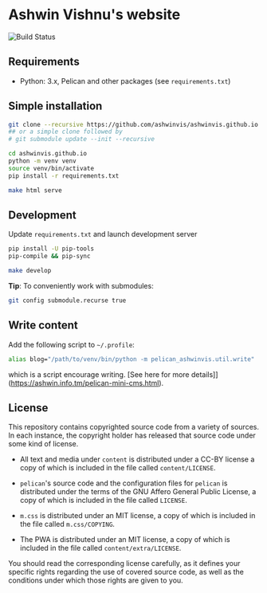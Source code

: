 # Ashwin Vishnu's website

![Build Status](https://github.com/ashwinvis/ashwinvis.github.io/workflows/Publish%20pelican%20website/badge.svg)

## Requirements

* Python: 3.x, Pelican and other packages (see `requirements.txt`)

## Simple installation

```sh
git clone --recursive https://github.com/ashwinvis/ashwinvis.github.io.git
## or a simple clone followed by
# git submodule update --init --recursive

cd ashwinvis.github.io
python -m venv venv
source venv/bin/activate
pip install -r requirements.txt

make html serve
```

## Development

Update `requirements.txt` and launch development server

```sh
pip install -U pip-tools
pip-compile && pip-sync

make develop
```

**Tip**: To conveniently work with submodules:

```sh
git config submodule.recurse true
```

## Write content

Add the following script to `~/.profile`:

```sh
alias blog="/path/to/venv/bin/python -m pelican_ashwinvis.util.write"
```

which is a script encourage writing. [See here for more
details]](https://ashwin.info.tm/pelican-mini-cms.html).

## License

This repository contains copyrighted source code from a variety of sources.  In
each instance, the copyright holder has released that source code under some
kind of license.

* All text and media under `content` is distributed under a CC-BY license a
  copy of which is included in the file called `content/LICENSE`.

* `pelican`'s source code and the configuration files for `pelican` is distributed
  under the terms of the GNU Affero General Public License, a copy of which is
  included in the file called `LICENSE`.

* `m.css` is distributed under an MIT license, a copy of which is included in the
  file called `m.css/COPYING`.

* The PWA is distributed under an MIT license, a copy of which is included in
  the file called `content/extra/LICENSE`.

You should read the corresponding license carefully, as it defines your
specific rights regarding the use of covered source code, as well as the
conditions under which those rights are given to you.
